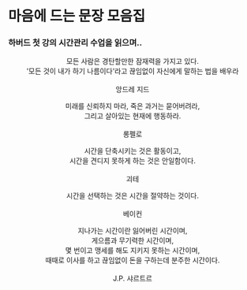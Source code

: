 # 마음에 드는 문장 모음집

### 하버드 첫 강의 시간관리 수업을 읽으며..

<p align='center'>모든 사람은 경탄할만한 잠재력을 가지고 있다.<br/>
'모든 것이 내가 하기 나름이다'라고 끊임없이 자신에게 말하는 법을 배우라<br/>
<br/>
앙드레 지드</p>

<p align='center'>미래를 신뢰하지 마라, 죽은 과거는 묻어버려라,<br/>
그리고 살아있는 현재에 행동하라.<br/>
<br/>
롱펠로</p>

<p align='center'>시간을 단축시키는 것은 활동이고,<br/>
시간을 견디지 못하게 하는 것은 안일함이다.<br/>
<br/>
괴테</p>

<p align='center'>시간을 선택하는 것은 시간을 절약하는 것이다.<br/>
<br/>
베이컨</p>

<p align='center'>지나가는 시간이란 잃어버린 시간이며,<br/>
게으름과 무기력한 시간이며,<br/>
몇 번이고 맹세를 해도 지키지 못하는 시간이며,<br/>
때때로 이사를 하고 끊임없이 돈을 구하는데 분주한 시간이다.<br/>
<br/>
J.P. 샤르트르</p>

